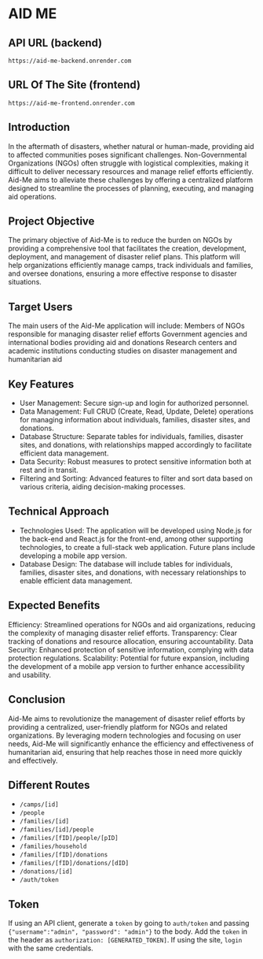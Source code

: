 # AID ME

## API URL (backend)

```
https://aid-me-backend.onrender.com
```

## URL Of The Site (frontend)

```
https://aid-me-frontend.onrender.com
```

## Introduction

In the aftermath of disasters, whether natural or human-made, providing aid to affected communities poses significant challenges. Non-Governmental Organizations (NGOs) often struggle with logistical complexities, making it difficult to deliver necessary resources and manage relief efforts efficiently. Aid-Me aims to alleviate these challenges by offering a centralized platform designed to streamline the processes of planning, executing, and managing aid operations.

## Project Objective

The primary objective of Aid-Me is to reduce the burden on NGOs by providing a comprehensive tool that facilitates the creation, development, deployment, and management of disaster relief plans. This platform will help organizations efficiently manage camps, track individuals and families, and oversee donations, ensuring a more effective response to disaster situations.

## Target Users

The main users of the Aid-Me application will include:
Members of NGOs responsible for managing disaster relief efforts
Government agencies and international bodies providing aid and donations
Research centers and academic institutions conducting studies on disaster management and humanitarian aid

## Key Features

- User Management: Secure sign-up and login for authorized personnel.
- Data Management: Full CRUD (Create, Read, Update, Delete) operations for managing information about individuals, families, disaster sites, and donations.
- Database Structure: Separate tables for individuals, families, disaster sites, and donations, with relationships mapped accordingly to facilitate efficient data management.
- Data Security: Robust measures to protect sensitive information both at rest and in transit.
- Filtering and Sorting: Advanced features to filter and sort data based on various criteria, aiding decision-making processes.

## Technical Approach

- Technologies Used: The application will be developed using Node.js for the back-end and React.js for the front-end, among other supporting technologies, to create a full-stack web application. Future plans include developing a mobile app version.
- Database Design: The database will include tables for individuals, families, disaster sites, and donations, with necessary relationships to enable efficient data management.

## Expected Benefits

Efficiency: Streamlined operations for NGOs and aid organizations, reducing the complexity of managing disaster relief efforts.
Transparency: Clear tracking of donations and resource allocation, ensuring accountability.
Data Security: Enhanced protection of sensitive information, complying with data protection regulations.
Scalability: Potential for future expansion, including the development of a mobile app version to further enhance accessibility and usability.

## Conclusion

Aid-Me aims to revolutionize the management of disaster relief efforts by providing a centralized, user-friendly platform for NGOs and related organizations. By leveraging modern technologies and focusing on user needs, Aid-Me will significantly enhance the efficiency and effectiveness of humanitarian aid, ensuring that help reaches those in need more quickly and effectively.

## Different Routes
- `/camps/[id]`
- `/people`
- `/families/[id]`
- `/families/[id]/people`
- `/families/[fID]/people/[pID]`
- `/families/household`
- `/families/[fID]/donations`
- `/families/[fID]/donations/[dID]`
- `/donations/[id]`
- `/auth/token`

## Token
If using an API client, generate a `token` by going to `auth/token` and passing `{"username":"admin", "password": "admin"}` to the body. Add the `token` in the header as `authorization: [GENERATED_TOKEN]`. If using the site, `login` with the same credentials.
